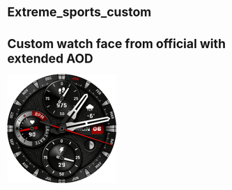 # Extreme_sports_custom
<h1>Custom watch face from official with extended AOD</h1>
<img src="images/Preview.gif" alt="Preview" width="250">


